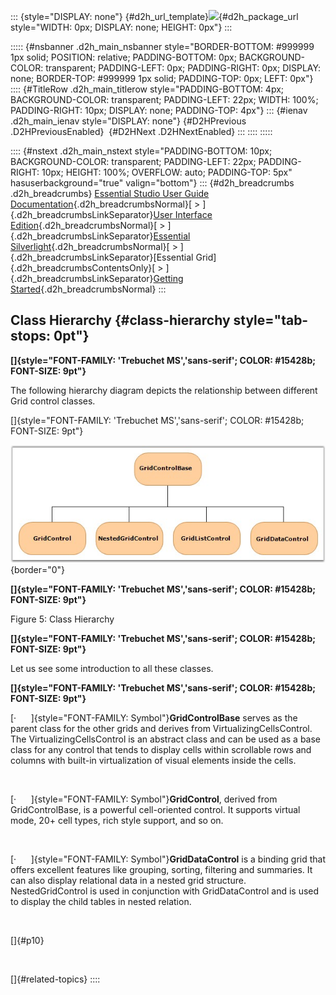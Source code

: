 ::: {style="DISPLAY: none"}
[](ms-xhelp:///?Id=d2h_url_template){#d2h_url_template}![](!package_url!){#d2h_package_url style="WIDTH: 0px; DISPLAY: none; HEIGHT: 0px"}
:::

::::: {#nsbanner .d2h_main_nsbanner style="BORDER-BOTTOM: #999999 1px solid; POSITION: relative; PADDING-BOTTOM: 0px; BACKGROUND-COLOR: transparent; PADDING-LEFT: 0px; PADDING-RIGHT: 0px; DISPLAY: none; BORDER-TOP: #999999 1px solid; PADDING-TOP: 0px; LEFT: 0px"}
:::: {#TitleRow .d2h_main_titlerow style="PADDING-BOTTOM: 4px; BACKGROUND-COLOR: transparent; PADDING-LEFT: 22px; WIDTH: 100%; PADDING-RIGHT: 10px; DISPLAY: none; PADDING-TOP: 4px"}
::: {#ienav .d2h_main_ienav style="DISPLAY: none"}
[](ms-xhelp:///?Id=68bc3a15-85cd-4806-bb02-b9f5381913a5){#D2HPrevious .D2HPreviousEnabled}  [](ms-xhelp:///?Id=d9d2fa82-1c61-4e25-babc-57be437ca352){#D2HNext .D2HNextEnabled}
:::
::::
:::::

:::: {#nstext .d2h_main_nstext style="PADDING-BOTTOM: 10px; BACKGROUND-COLOR: transparent; PADDING-LEFT: 22px; PADDING-RIGHT: 10px; HEIGHT: 100%; OVERFLOW: auto; PADDING-TOP: 5px" hasuserbackground="true" valign="bottom"}
::: {#d2h_breadcrumbs .d2h_breadcrumbs}
[Essential Studio User Guide Documentation](ms-xhelp:///?Id=12457748-09e3-4d74-a240-8e049cedf030){.d2h_breadcrumbsNormal}[ \> ]{.d2h_breadcrumbsLinkSeparator}[User Interface Edition](ms-xhelp:///?Id=c29296b7-531c-413b-a0ec-488ca1f7f669){.d2h_breadcrumbsNormal}[ \> ]{.d2h_breadcrumbsLinkSeparator}[Essential Silverlight](ms-xhelp:///?Id=66221bd1-ba2e-43c2-94a7-618f50e01d24){.d2h_breadcrumbsNormal}[ \> ]{.d2h_breadcrumbsLinkSeparator}[Essential Grid]{.d2h_breadcrumbsContentsOnly}[ \> ]{.d2h_breadcrumbsLinkSeparator}[Getting Started](ms-xhelp:///?Id=68bc3a15-85cd-4806-bb02-b9f5381913a5){.d2h_breadcrumbsNormal}
:::

## Class Hierarchy {#class-hierarchy style="tab-stops: 0pt"}

**[]{style="FONT-FAMILY: 'Trebuchet MS','sans-serif'; COLOR: #15428b; FONT-SIZE: 9pt"}** 

The following hierarchy diagram depicts the relationship between different Grid control classes.

[]{style="FONT-FAMILY: 'Trebuchet MS','sans-serif'; COLOR: #15428b; FONT-SIZE: 9pt"} 

![](ImagesExt/image61_16.jpg){border="0"}

**[]{style="FONT-FAMILY: 'Trebuchet MS','sans-serif'; COLOR: #15428b; FONT-SIZE: 9pt"}** 

Figure 5: Class Hierarchy

**[]{style="FONT-FAMILY: 'Trebuchet MS','sans-serif'; COLOR: #15428b; FONT-SIZE: 9pt"}** 

Let us see some introduction to all these classes.

**[]{style="FONT-FAMILY: 'Trebuchet MS','sans-serif'; COLOR: #15428b; FONT-SIZE: 9pt"}** 

[·      ]{style="FONT-FAMILY: Symbol"}**GridControlBase** serves as the parent class for the other grids and derives from VirtualizingCellsControl. The VirtualizingCellsControl is an abstract class and can be used as a base class for any control that tends to display cells within scrollable rows and columns with built-in virtualization of visual elements inside the cells.

 

[·      ]{style="FONT-FAMILY: Symbol"}**GridControl**, derived from GridControlBase, is a powerful cell-oriented control. It supports virtual mode, 20+ cell types, rich style support, and so on.

 

[·      ]{style="FONT-FAMILY: Symbol"}**GridDataControl** is a binding grid that offers excellent features like grouping, sorting, filtering and summaries. It can also display relational data in a nested grid structure. NestedGridControl is used in conjunction with GridDataControl and is used to display the child tables in nested relation.

 

[]{#p10} 

 

[]{#related-topics}
::::

